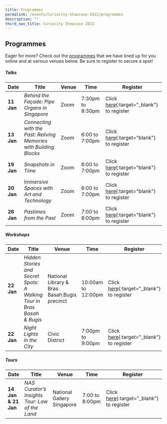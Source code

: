 ```yaml
---
title: Programmes
permalink: /events/Curiocity-Showcase-2022/programmes
description: ""
third_nav_title: Curiocity Showcase 2022
---
```

## **Programmes**

Eager for more? Check out the [programmes](https://www.eventbrite.com/cc/curiocity-places-perspectives-46319) that we have lined up for you online and at various venues below. Be sure to register to secure a spot!

##### **Talks**

| **Date** | **Title** | **Venue** | **Time** | **Register**|
| -------- | -------- | -------- | -------- | -------- |
|**11 Jan**    | *Behind the Façade: Pipe Organs in Singapore*     | Zoom     | 7:30pm to 8:30pm    | Click [here](https://www.eventbrite.com/e/behind-the-facade-pipe-organs-in-singapore-tickets-223913781147?aff=odcleoeventsincollection&keep_tld=1){:target="_blank"} to register |
|**13 Jan**     | *Connecting with the Past: Reliving Memories with Building Blocks*     | Zoom  | 6:00 to 7:00pm    | Click [here](https://www.eventbrite.sg/){:target="blank"} to register |
| **19 Jan**     | *Snapshots in Time*    | Zoom  | 6:00 to 7:00pm    | Click [here](https://www.eventbrite.sg/){:target="blank"} to register |
| **20 Jan**     | I*mmersive Spaces with Art and Technology*      |  Zoom   | 6:00 to 7:00pm    | Click [here](https://www.eventbrite.sg/e/immersive-spaces-with-art-and-technology-tickets-223847593177?aff=odcleoeventsincollection){:target="blank"} to register |
| **26 Jan**     | *Pastimes from the Past*    | Zoom  | 7:00 to 8:00pm    | Click [here](https://www.eventbrite.sg/){:target="blank"} to register |

##### **Workshops**

| **Date** | **Title** | **Venue** | **Time** | **Register**|
| -------- | -------- | -------- | -------- | -------- |
| **22 Jan**    | *Hidden Stories and Secret Spots: A Walking Tour in Bras Basah & Bugis*     | National Library & Bras Basah.Bugis precinct   | 10:00am to 12:00pm   | Click [here](https://www.eventbrite.sg/){:target="_blank"} to register |
| **22 Jan**     | *Night Lights in the City*      |  Civic District  | 7:00pm to 9:00pm  | Click [here](https://www.eventbrite.sg/){:target="_blank"} to register |

##### **Tours**

| **Date** | **Title** | **Venue** | **Time** | **Register**|
| -------- | -------- | -------- | -------- | -------- |
| **14 Jan & 21 Jan**    |*NAS Curator’s Insights Tour: Law of the Land*  | National Gallery Singapore  | 7:00 to 8:00pm    | Click [here](https://www.eventbrite.sg/){:target="_blank"} to register |
